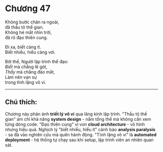 # Chương 47  

Không bước chân ra ngoài,  
đã thấu tỏ thế gian.  
Không hé mắt nhìn trời,  
đã rõ đạo thiên cung.  

Đi xa, biết càng ít.  
Biết nhiều, hiểu càng vơi.  

Bởi thế, Người lập trình thể đạo:  
*Biết* mà chẳng lê gót,  
*Thấy* mà chẳng đảo mắt,  
Làm nên vạn sự  
trong tĩnh lặng vô vi.  

---

## Chú thích:

Chương này phản ánh **triết lý vô vi** qua lăng kính lập trình. "Thấu tỏ thế gian" ám chỉ khả năng **system design** - nắm tổng thể mà không cần xem từng dòng code. "Đạo thiên cung" ví von **cloud architecture** - vô hình nhưng hiệu quả. Nghịch lý "biết nhiều, hiểu ít" cảnh báo **analysis paralysis** - sa đà vào nghiên cứu mà quên hành động. "Tĩnh lặng vô vi" là **automated deployment** - hệ thống tự chạy sau khi setup, lập trình viên an nhiên quan sát. 